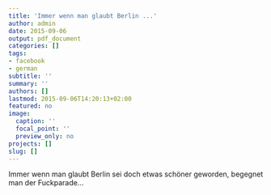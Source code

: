 ```yaml
---
title: 'Immer wenn man glaubt Berlin ...'
author: admin
date: 2015-09-06
output: pdf_document
categories: []
tags:
- facebook
- german
subtitle: ''
summary: ''
authors: []
lastmod: 2015-09-06T14:20:13+02:00
featured: no
image:
  caption: ''
  focal_point: ''
  preview_only: no
projects: []
slug: []
---
```

Immer wenn man glaubt Berlin sei doch etwas schöner geworden, begegnet man der Fuckparade...

